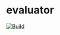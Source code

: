 # **evaluator**

[![Build](https://github.com/c1m50c/evaluator/actions/workflows/build.yml/badge.svg?branch=main)](https://github.com/c1m50c/evaluator/actions/workflows/build.yml)
